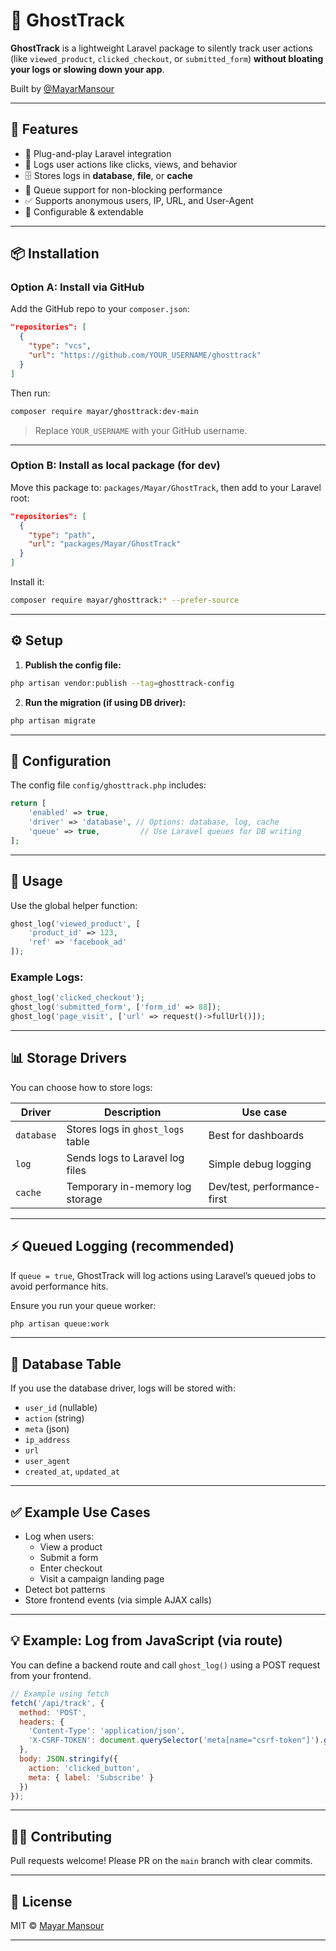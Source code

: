 # 👻 GhostTrack

**GhostTrack** is a lightweight Laravel package to silently track user actions (like `viewed_product`, `clicked_checkout`, or `submitted_form`) **without bloating your logs or slowing down your app**.

Built by [@MayarMansour](https://github.com/mayarmansour)

---

## 🚀 Features

- 🧩 Plug-and-play Laravel integration
- 📝 Logs user actions like clicks, views, and behavior
- 🗄️ Stores logs in **database**, **file**, or **cache**
- 🧵 Queue support for non-blocking performance
- ✅ Supports anonymous users, IP, URL, and User-Agent
- 🔧 Configurable & extendable

---

## 📦 Installation

### Option A: Install via GitHub

Add the GitHub repo to your `composer.json`:

```json
"repositories": [
  {
    "type": "vcs",
    "url": "https://github.com/YOUR_USERNAME/ghosttrack"
  }
]
```

Then run:

```bash
composer require mayar/ghosttrack:dev-main
```

> Replace `YOUR_USERNAME` with your GitHub username.

---

### Option B: Install as local package (for dev)

Move this package to: `packages/Mayar/GhostTrack`, then add to your Laravel root:

```json
"repositories": [
  {
    "type": "path",
    "url": "packages/Mayar/GhostTrack"
  }
]
```

Install it:

```bash
composer require mayar/ghosttrack:* --prefer-source
```

---

## ⚙️ Setup

1. **Publish the config file:**

```bash
php artisan vendor:publish --tag=ghosttrack-config
```

2. **Run the migration (if using DB driver):**

```bash
php artisan migrate
```

---

## 🔧 Configuration

The config file `config/ghosttrack.php` includes:

```php
return [
    'enabled' => true,
    'driver' => 'database', // Options: database, log, cache
    'queue' => true,         // Use Laravel queues for DB writing
];
```

---

## 🧪 Usage

Use the global helper function:

```php
ghost_log('viewed_product', [
    'product_id' => 123,
    'ref' => 'facebook_ad'
]);
```

### Example Logs:

```php
ghost_log('clicked_checkout');
ghost_log('submitted_form', ['form_id' => 88]);
ghost_log('page_visit', ['url' => request()->fullUrl()]);
```

---

## 📊 Storage Drivers

You can choose how to store logs:

| Driver   | Description                        | Use case                  |
|----------|------------------------------------|---------------------------|
| `database` | Stores logs in `ghost_logs` table   | Best for dashboards        |
| `log`    | Sends logs to Laravel log files    | Simple debug logging       |
| `cache`  | Temporary in-memory log storage    | Dev/test, performance-first|

---

## ⚡ Queued Logging (recommended)

If `queue = true`, GhostTrack will log actions using Laravel’s queued jobs to avoid performance hits.

Ensure you run your queue worker:

```bash
php artisan queue:work
```

---

## 📂 Database Table

If you use the database driver, logs will be stored with:

- `user_id` (nullable)
- `action` (string)
- `meta` (json)
- `ip_address`
- `url`
- `user_agent`
- `created_at`, `updated_at`

---

## ✅ Example Use Cases

- Log when users:
  - View a product
  - Submit a form
  - Enter checkout
  - Visit a campaign landing page
- Detect bot patterns
- Store frontend events (via simple AJAX calls)

---

## 💡 Example: Log from JavaScript (via route)

You can define a backend route and call `ghost_log()` using a POST request from your frontend.

```js
// Example using fetch
fetch('/api/track', {
  method: 'POST',
  headers: {
    'Content-Type': 'application/json',
    'X-CSRF-TOKEN': document.querySelector('meta[name="csrf-token"]').getAttribute('content')
  },
  body: JSON.stringify({
    action: 'clicked_button',
    meta: { label: 'Subscribe' }
  })
});
```

---

## 🧑‍💻 Contributing

Pull requests welcome! Please PR on the `main` branch with clear commits.

---

## 📄 License

MIT © [Mayar Mansour](https://github.com/mayarmansour)

---
